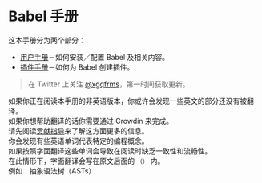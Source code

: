 # Babel 手册


这本手册分为两个部分：

  * [用户手册](user-handbook.md)－如何安装／配置 Babel 及相关内容。
  * [插件手册](plugin-handbook.md)－如何为 Babel 创建插件。

> 在 Twitter 上关注 [@xgqfrms](https://twitter.com/xgqfrms)，第一时间获取更新。

如果你正在阅读本手册的非英语版本，你或许会发现一些英文的部分还没有被翻译。   
如果你想帮助翻译的话你需要通过 Crowdin 来完成。   
请先阅读[贡献指导](/CONTRIBUTING.md)来了解这方面更多的信息。   
你会发现有些英语单词代表特定的编程概念。   
如果按照字面翻译这些单词会导致在阅读时缺乏一致性和流畅性。   
在此情形下，字面翻译会写在原文后面的 `（）` 内。  
例如：抽象语法树（ASTs） 
